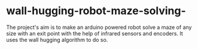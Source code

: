 # wall-hugging-robot-maze-solving-
The project's aim is to make an arduino powered robot solve a maze of any size with an exit point with the help of infrared sensors and encoders. It uses the wall hugging algorithm to do so.
